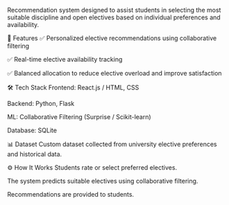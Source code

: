  Recommendation system designed to assist students in selecting the most suitable discipline and open electives based on individual preferences and availability.

🚀 Features
✅ Personalized elective recommendations using collaborative filtering

✅ Real-time elective availability tracking

✅ Balanced allocation to reduce elective overload and improve satisfaction

🛠️ Tech Stack
Frontend: React.js / HTML, CSS

Backend: Python, Flask

ML: Collaborative Filtering (Surprise / Scikit-learn)

Database: SQLite 

📊 Dataset
Custom dataset collected from university elective preferences and historical data.

⚙️ How It Works
Students rate or select preferred electives.

The system predicts suitable electives using collaborative filtering.

Recommendations are provided to  students.
